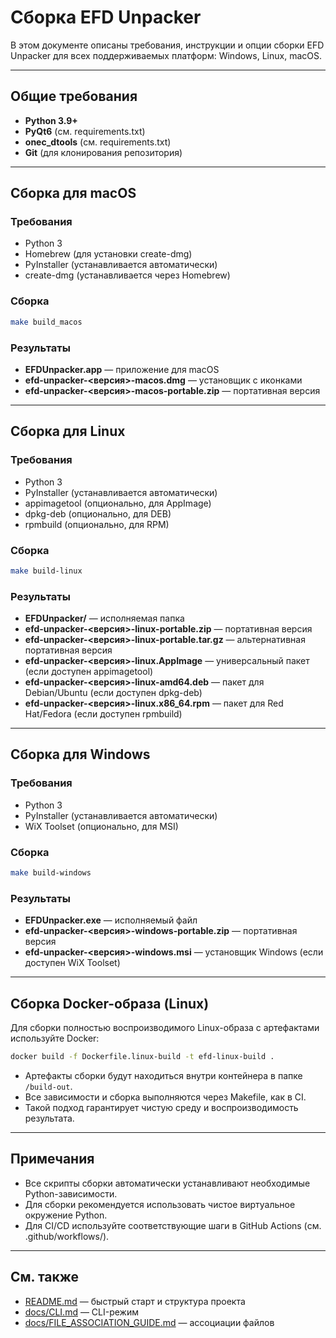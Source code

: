 # Сборка EFD Unpacker

В этом документе описаны требования, инструкции и опции сборки EFD Unpacker для всех поддерживаемых платформ: Windows, Linux, macOS.

---

## Общие требования
- **Python 3.9+**
- **PyQt6** (см. requirements.txt)
- **onec_dtools** (см. requirements.txt)
- **Git** (для клонирования репозитория)

---

## Сборка для macOS

### Требования
- Python 3
- Homebrew (для установки create-dmg)
- PyInstaller (устанавливается автоматически)
- create-dmg (устанавливается через Homebrew)

### Сборка
```bash
make build_macos
```

### Результаты
- **EFDUnpacker.app** — приложение для macOS
- **efd-unpacker-<версия>-macos.dmg** — установщик с иконками
- **efd-unpacker-<версия>-macos-portable.zip** — портативная версия

---

## Сборка для Linux

### Требования
- Python 3
- PyInstaller (устанавливается автоматически)
- appimagetool (опционально, для AppImage)
- dpkg-deb (опционально, для DEB)
- rpmbuild (опционально, для RPM)

### Сборка
```bash
make build-linux
```

### Результаты
- **EFDUnpacker/** — исполняемая папка
- **efd-unpacker-<версия>-linux-portable.zip** — портативная версия
- **efd-unpacker-<версия>-linux-portable.tar.gz** — альтернативная портативная версия
- **efd-unpacker-<версия>-linux.AppImage** — универсальный пакет (если доступен appimagetool)
- **efd-unpacker-<версия>-linux-amd64.deb** — пакет для Debian/Ubuntu (если доступен dpkg-deb)
- **efd-unpacker-<версия>-linux.x86_64.rpm** — пакет для Red Hat/Fedora (если доступен rpmbuild)

---

## Сборка для Windows

### Требования
- Python 3
- PyInstaller (устанавливается автоматически)
- WiX Toolset (опционально, для MSI)

### Сборка
```bash
make build-windows
```

### Результаты
- **EFDUnpacker.exe** — исполняемый файл
- **efd-unpacker-<версия>-windows-portable.zip** — портативная версия
- **efd-unpacker-<версия>-windows.msi** — установщик Windows (если доступен WiX Toolset)

---

## Сборка Docker-образа (Linux)

Для сборки полностью воспроизводимого Linux-образа с артефактами используйте Docker:

```bash
docker build -f Dockerfile.linux-build -t efd-linux-build .
```

- Артефакты сборки будут находиться внутри контейнера в папке `/build-out`.
- Все зависимости и сборка выполняются через Makefile, как в CI.
- Такой подход гарантирует чистую среду и воспроизводимость результата.

---

## Примечания
- Все скрипты сборки автоматически устанавливают необходимые Python-зависимости.
- Для сборки рекомендуется использовать чистое виртуальное окружение Python.
- Для CI/CD используйте соответствующие шаги в GitHub Actions (см. .github/workflows/).

---

## См. также
- [README.md](../README.md) — быстрый старт и структура проекта
- [docs/CLI.md](CLI.md) — CLI-режим
- [docs/FILE_ASSOCIATION_GUIDE.md](FILE_ASSOCIATION_GUIDE.md) — ассоциации файлов 